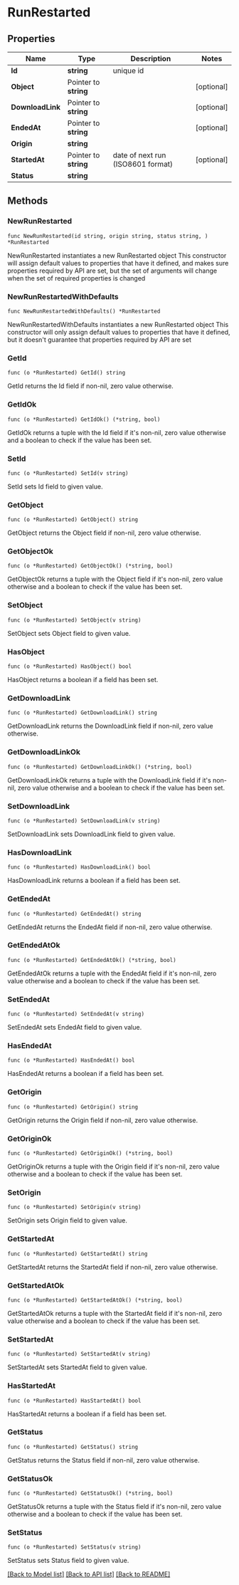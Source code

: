 # RunRestarted

## Properties

Name | Type | Description | Notes
------------ | ------------- | ------------- | -------------
**Id** | **string** | unique id | 
**Object** | Pointer to **string** |  | [optional] 
**DownloadLink** | Pointer to **string** |  | [optional] 
**EndedAt** | Pointer to **string** |  | [optional] 
**Origin** | **string** |  | 
**StartedAt** | Pointer to **string** | date of next run (ISO8601 format) | [optional] 
**Status** | **string** |  | 

## Methods

### NewRunRestarted

`func NewRunRestarted(id string, origin string, status string, ) *RunRestarted`

NewRunRestarted instantiates a new RunRestarted object
This constructor will assign default values to properties that have it defined,
and makes sure properties required by API are set, but the set of arguments
will change when the set of required properties is changed

### NewRunRestartedWithDefaults

`func NewRunRestartedWithDefaults() *RunRestarted`

NewRunRestartedWithDefaults instantiates a new RunRestarted object
This constructor will only assign default values to properties that have it defined,
but it doesn't guarantee that properties required by API are set

### GetId

`func (o *RunRestarted) GetId() string`

GetId returns the Id field if non-nil, zero value otherwise.

### GetIdOk

`func (o *RunRestarted) GetIdOk() (*string, bool)`

GetIdOk returns a tuple with the Id field if it's non-nil, zero value otherwise
and a boolean to check if the value has been set.

### SetId

`func (o *RunRestarted) SetId(v string)`

SetId sets Id field to given value.


### GetObject

`func (o *RunRestarted) GetObject() string`

GetObject returns the Object field if non-nil, zero value otherwise.

### GetObjectOk

`func (o *RunRestarted) GetObjectOk() (*string, bool)`

GetObjectOk returns a tuple with the Object field if it's non-nil, zero value otherwise
and a boolean to check if the value has been set.

### SetObject

`func (o *RunRestarted) SetObject(v string)`

SetObject sets Object field to given value.

### HasObject

`func (o *RunRestarted) HasObject() bool`

HasObject returns a boolean if a field has been set.

### GetDownloadLink

`func (o *RunRestarted) GetDownloadLink() string`

GetDownloadLink returns the DownloadLink field if non-nil, zero value otherwise.

### GetDownloadLinkOk

`func (o *RunRestarted) GetDownloadLinkOk() (*string, bool)`

GetDownloadLinkOk returns a tuple with the DownloadLink field if it's non-nil, zero value otherwise
and a boolean to check if the value has been set.

### SetDownloadLink

`func (o *RunRestarted) SetDownloadLink(v string)`

SetDownloadLink sets DownloadLink field to given value.

### HasDownloadLink

`func (o *RunRestarted) HasDownloadLink() bool`

HasDownloadLink returns a boolean if a field has been set.

### GetEndedAt

`func (o *RunRestarted) GetEndedAt() string`

GetEndedAt returns the EndedAt field if non-nil, zero value otherwise.

### GetEndedAtOk

`func (o *RunRestarted) GetEndedAtOk() (*string, bool)`

GetEndedAtOk returns a tuple with the EndedAt field if it's non-nil, zero value otherwise
and a boolean to check if the value has been set.

### SetEndedAt

`func (o *RunRestarted) SetEndedAt(v string)`

SetEndedAt sets EndedAt field to given value.

### HasEndedAt

`func (o *RunRestarted) HasEndedAt() bool`

HasEndedAt returns a boolean if a field has been set.

### GetOrigin

`func (o *RunRestarted) GetOrigin() string`

GetOrigin returns the Origin field if non-nil, zero value otherwise.

### GetOriginOk

`func (o *RunRestarted) GetOriginOk() (*string, bool)`

GetOriginOk returns a tuple with the Origin field if it's non-nil, zero value otherwise
and a boolean to check if the value has been set.

### SetOrigin

`func (o *RunRestarted) SetOrigin(v string)`

SetOrigin sets Origin field to given value.


### GetStartedAt

`func (o *RunRestarted) GetStartedAt() string`

GetStartedAt returns the StartedAt field if non-nil, zero value otherwise.

### GetStartedAtOk

`func (o *RunRestarted) GetStartedAtOk() (*string, bool)`

GetStartedAtOk returns a tuple with the StartedAt field if it's non-nil, zero value otherwise
and a boolean to check if the value has been set.

### SetStartedAt

`func (o *RunRestarted) SetStartedAt(v string)`

SetStartedAt sets StartedAt field to given value.

### HasStartedAt

`func (o *RunRestarted) HasStartedAt() bool`

HasStartedAt returns a boolean if a field has been set.

### GetStatus

`func (o *RunRestarted) GetStatus() string`

GetStatus returns the Status field if non-nil, zero value otherwise.

### GetStatusOk

`func (o *RunRestarted) GetStatusOk() (*string, bool)`

GetStatusOk returns a tuple with the Status field if it's non-nil, zero value otherwise
and a boolean to check if the value has been set.

### SetStatus

`func (o *RunRestarted) SetStatus(v string)`

SetStatus sets Status field to given value.



[[Back to Model list]](../README.md#documentation-for-models) [[Back to API list]](../README.md#documentation-for-api-endpoints) [[Back to README]](../README.md)



